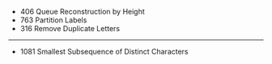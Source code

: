 * 406 Queue Reconstruction by Height
* 763 Partition Labels
* 316 Remove Duplicate Letters
____
* 1081 Smallest Subsequence of Distinct Characters

